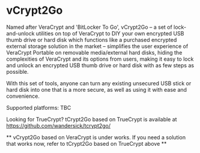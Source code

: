 # vCrypt2Go
Named after VeraCrypt and 'BitLocker To Go', vCrypt2Go – a set of lock-and-unlock utilities on top of VeraCrypt to DIY your own encrypted USB thumb drive or hard disk which functions like a purchased encrypted external storage solution in the market – simplifies the user experience of VeraCrypt Portable on removable media/external hard disks, hiding the complexities of VeraCrypt and its options from users, making it easy to lock and unlock an encrypted USB thumb drive or hard disk with as few steps as possible.

With this set of tools, anyone can turn any existing unsecured USB stick or hard disk into one that is a more secure, as well as using it with ease and convenience.

Supported platforms: TBC

Looking for TrueCrypt? tCrypt2Go based on TrueCrypt is available at https://github.com/wandersick/tcrypt2go/

** vCrypt2Go based on VeraCrypt is under works. If you need a solution that works now, refer to tCrypt2Go based on TrueCrypt above **
